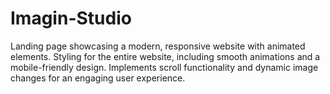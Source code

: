 # Imagin-Studio
Landing page showcasing a modern, responsive website with animated elements.  Styling for the entire website, including smooth animations and a mobile-friendly design. Implements scroll functionality and dynamic image changes for an engaging user experience.
